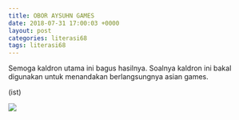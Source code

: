 ```yaml
---
title: OBOR AYSUHN GAMES
date: 2018-07-31 17:00:03 +0000
layout: post
categories: literasi68
tags: literasi68
---
```

Semoga kaldron utama ini bagus hasilnya. Soalnya kaldron ini bakal digunakan untuk menandakan berlangsungnya asian games.

(ist)

![](https://s6.postimg.cc/j73it278h/37012037_491837294603323_7419542929959550976_n946776579_1.jpg)